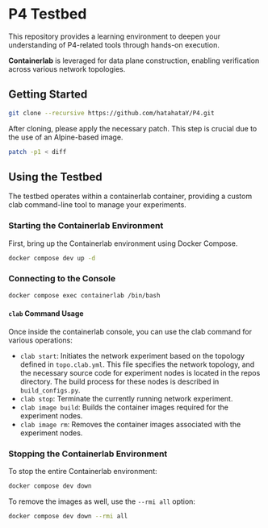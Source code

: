 # P4 Testbed
This repository provides a learning environment to deepen your understanding of P4-related tools through hands-on execution.

**Containerlab** is leveraged for data plane construction, enabling verification across various network topologies.


## Getting Started
```bash
git clone --recursive https://github.com/hatahataY/P4.git
```
After cloning, please apply the necessary patch. This step is crucial due to the use of an Alpine-based image.
```bash
patch -p1 < diff
```


## Using the Testbed
The testbed operates within a containerlab container, providing a custom clab command-line tool to manage your experiments.
### Starting the Containerlab Environment
First, bring up the Containerlab environment using Docker Compose.
```bash
docker compose dev up -d
```
### Connecting to the Console
```bash
docker compose exec containerlab /bin/bash
```
#### `clab` Command Usage
Once inside the containerlab console, you can use the clab command for various operations:
* `clab start`: Initiates the network experiment based on the topology defined in `topo.clab.yml`. This file specifies the network topology, and the necessary source code for experiment nodes is located in the repos directory. The build process for these nodes is described in `build_configs.py`.
* `clab stop`: Terminate the currently running network experiment.
* `clab image build`: Builds the container images required for the experiment nodes.
* `clab image rm`: Removes the container images associated with the experiment nodes.

### Stopping the Containerlab Environment
To stop the entire Containerlab environment:
```bash
docker compose dev down
```
To remove the images as well, use the `--rmi all` option:
```bash
docker compose dev down --rmi all
```